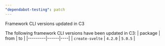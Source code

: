 ```yaml
---
"dependabot-testing": patch
---
```


Framework CLI versions updated in C3

The following framework CLI versions have been updated in C3:
 | package | from | to |
 |---------|------|----|
 | `create-svelte` | `4.2.0` | `5.0.5` |

